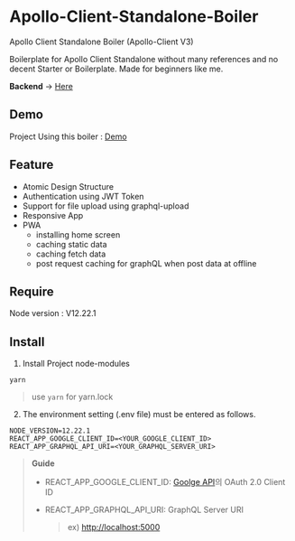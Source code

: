 # Apollo-Client-Standalone-Boiler
Apollo Client Standalone Boiler (Apollo-Client V3)

Boilerplate for Apollo Client Standalone without many references and no decent Starter or Boilerplate. Made for beginners like me.

**Backend** -> [Here](https://github.com/Ha-Young/Apollo-Server-Standalone-Boiler)



## Demo

Project Using this boiler : [Demo](https://memona.site)



## Feature

- Atomic Design Structure
- Authentication using JWT Token
- Support for file upload using graphql-upload
- Responsive App
- PWA
  - installing home screen
  - caching static data
  - caching fetch data
  - post request caching for graphQL when post data at offline

## Require

Node version : V12.22.1

## Install

1. Install Project node-modules

```
yarn
```

> use `yarn` for yarn.lock

2. The environment setting (.env file) must be entered as follows.

```
NODE_VERSION=12.22.1
REACT_APP_GOOGLE_CLIENT_ID=<YOUR_GOOGLE_CLIENT_ID>
REACT_APP_GRAPHQL_API_URI=<YOUR_GRAPHQL_SERVER_URI>
```

> **Guide**
>
> - REACT_APP_GOOGLE_CLIENT_ID: [Goolge API](https://console.cloud.google.com/apis/credentials?folder=&hl=ko&organizationId=&project=memona)의 OAuth 2.0 Client ID
>
> - REACT_APP_GRAPHQL_API_URI: GraphQL Server URI
>
>   > ex) [http://localhost:5000](http://localhost:5000/)

